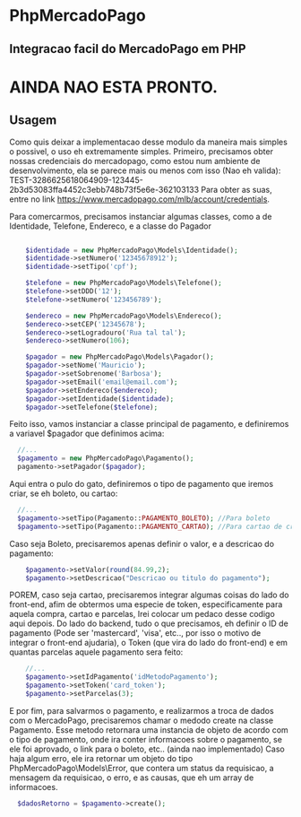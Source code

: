 # PhpMercadoPago
## Integracao facil do MercadoPago em PHP

# AINDA NAO ESTA PRONTO.
## Usagem
Como quis deixar a implementacao desse modulo da maneira mais simples o possivel, o uso eh extremamente simples.
Primeiro, precisamos obter nossas credenciais do mercadopago, como estou num ambiente de desenvolvimento, 
ela se parece mais ou menos com isso (Nao eh valida): 
TEST-3286625618064909-123445-2b3d53083ffa4452c3ebb748b73f5e6e-362103133
Para obter as suas, entre no link https://www.mercadopago.com/mlb/account/credentials.

Para comercarmos, precisamos instanciar algumas classes, como a de Identidade, Telefone, Endereco, e a classe do Pagador

```php

    $identidade = new PhpMercadoPago\Models\Identidade();
    $identidade->setNumero('12345678912');
    $identidade->setTipo('cpf');

    $telefone = new PhpMercadoPago\Models\Telefone();
    $telefone->setDDD('12');
    $telefone->setNumero('123456789');

    $endereco = new PhpMercadoPago\Models\Endereco();
    $endereco->setCEP('12345678');
    $endereco->setLogradouro('Rua tal tal');
    $endereco->setNumero(106);

    $pagador = new PhpMercadoPago\Models\Pagador();
    $pagador->setNome('Mauricio');
    $pagador->setSobrenome('Barbosa');
    $pagador->setEmail('email@email.com');
    $pagador->setEndereco($endereco);
    $pagador->setIdentidade($identidade);
    $pagador->setTelefone($telefone);
```
Feito isso, vamos instanciar a classe principal de pagamento, e definiremos a variavel $pagador que definimos acima:

```php
  //...
  $pagamento = new PhpMercadoPago\Pagamento();
  pagamento->setPagador($pagador);
```

Aqui entra o pulo do gato, definiremos o tipo de pagamento que iremos criar, se eh boleto, ou cartao:
```php
  //...
  $pagamento->setTipo(Pagamento::PAGAMENTO_BOLETO); //Para boleto
  $pagamento->setTipo(Pagamento::PAGAMENTO_CARTAO); //Para cartao de credito
```
Caso seja Boleto, precisaremos apenas definir o valor, e a descricao do pagamento:
```php
    $pagamento->setValor(round(84.99,2);
    $pagamento->setDescricao("Descricao ou titulo do pagamento");
```
POREM, caso seja cartao, precisaremos integrar algumas coisas do lado do front-end, afim de obtermos uma especie de token,
especificamente para aquela compra, cartao e parcelas, Irei colocar um pedaco desse codigo aqui depois.
Do lado do backend, tudo o que precisamos, eh definir o ID de pagamento (Pode ser 'mastercard', 'visa', etc.., por isso
o motivo de integrar o front-end ajudaria), o Token (que vira do lado do front-end) e em quantas parcelas aquele pagamento 
sera feito:
```php
    //...
    $pagamento->setIdPagamento('idMetodoPagamento');
    $pagamento->setToken('card_token');
    $pagamento->setParcelas(3);
```
E por fim, para salvarmos o pagamento, e realizarmos a troca de dados com o MercadoPago, precisaremos chamar o medodo
create na classe Pagamento.
Esse metodo retornara uma instancia de objeto de acordo com o tipo de pagamento, onde ira conter informacoes sobre o pagamento,
se ele foi aprovado, o link para o boleto, etc.. (ainda nao implementado)
Caso haja algum erro, ele ira retornar um objeto do tipo PhpMercadoPago\Models\Error, que contera um status da requisicao,
a mensagem da requisicao, o erro, e as causas, que eh um array de informacoes.
```php
  $dadosRetorno = $pagamento->create();
```
